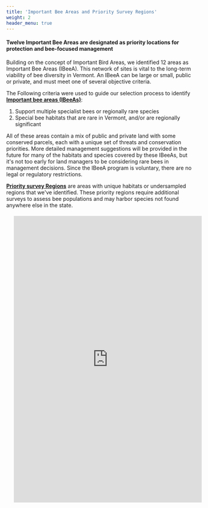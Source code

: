 ```yaml
---
title: 'Important Bee Areas and Priority Survey Regions'
weight: 2
header_menu: true
---
```

<div class="lead">
  <h4>Twelve Important Bee Areas are designated as priority locations for protection and bee-focused management</h4>
</div>

<div class="row">
  <div class="col-lg-5">
  Building on the concept of Important Bird Areas, we identified 12 areas as Important Bee Areas (IBeeA). This network of sites is vital to the long-term viability of bee diversity in Vermont. An IBeeA can be large or small, public or private, and must meet one of several objective criteria.     
    
    
  The Following criteria were used to guide our selection process to identify <b><u>Important bee areas (IBeeAs)</u></b>:
  <ol>
    <li>Support multiple specialist bees or regionally rare species</li>
    <li>Special bee habitats that are rare in Vermont, and/or are regionally significant</li>
  </ol>
  <p>
  All of these areas contain a mix of public and private land with some conserved parcels, each with a unique set of threats and conservation priorities. More detailed management suggestions will be provided in the future for many of the habitats and species covered by these IBeeAs, but it's not too early for land managers to be considering rare bees in management decisions. Since the IBeeA program is voluntary, there are no legal or regulatory restrictions.
  </p>
  <b><u>Priority survey Regions</u></b> are areas with unique habitats or undersampled regions that we've identified. These priority regions require additional surveys to assess bee populations and may harbor species not found anywhere else in the state.
  </div>

  <div class="col-lg-7 h_iframe">
    <iframe src="https://vtatlasoflife.org/SOBees_2022/ImportantBeeAreas.html" style="height:760px;max-width:750px;min-width:500px;padding:20px;" frameBorder="0" allowtransparency="true"></iframe>
  </div>

</div>
